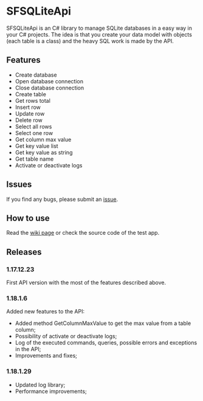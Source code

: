 # SFSQLiteApi

SFSQLiteApi is an C# library to manage SQLite databases in a easy way in your C# projects.
The idea is that you create your data model with objects (each table is a class) and the heavy SQL work is made by the API.

## ​Features
- Create database 
- Open database connection
- Close database connection
- Create table
- Get rows total
- Insert row
- Update row
- Delete row
- Select all rows
- Select one row
- Get column max value
- Get key value list
- Get key value as string
- Get table name
- Activate or deactivate logs

## Issues
If you find any bugs, please submit an [issue](https://github.com/spaf94/SFSQLiteApi/issues/new/).

## How to use
Read the [wiki page](https://github.com/spaf94/SFSQLiteApi/wiki) or check the source code of the test app.

## Releases

### 1.17.12.23
First API version with the most of the features described above.

### 1.18.1.6
Added new features to the API:
- Added method GetColumnMaxValue to get the max value from a table column;
- Possibility of activate or deactivate logs;
- Log of the executed commands, queries, possible errors and exceptions in the API;
- Improvements and fixes;

### 1.18.1.29
- Updated log library;
- Performance improvements;
